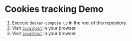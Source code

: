 # Cookies tracking Demo

1. Execute `docker-compose up` in the root of this repository.
2. Visit [`localhost`](http://localhost:8080) in your browser.
2. Visit [`localhost`](http://localhost:5000/12306) in your browser.


